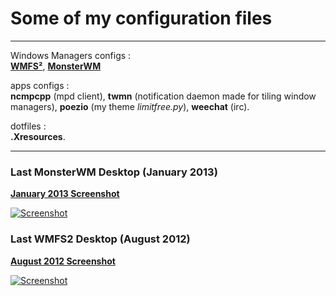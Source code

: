 # Some of my configuration files
- - -

Windows Managers configs :  
[**WMFS²**](http://wmfs.info), [**MonsterWM**](https://github.com/c00kiemon5ter/monsterwm)

apps configs :  
**ncmpcpp** (mpd client), **twmn** (notification daemon made for tiling window managers), **poezio** (my theme *limitfree.py*), **weechat** (irc).

dotfiles :  
**.Xresources**.

- - -

### Last MonsterWM Desktop (January 2013)
[**January 2013 Screenshot**](https://github.com/Schoewilliam/configs/blob/master/screenshots/2013-01.png)

[![Screenshot](https://github.com/Schoewilliam/configs/blob/master/screenshots/2013-01mini.png?raw=true)](http://schoewilliam.deviantart.com/art/MonsterWM-January-2013-archlinux-346452273)


### Last WMFS2 Desktop (August 2012)
[**August 2012 Screenshot**](https://github.com/Schoewilliam/configs/blob/master/screenshots/2012-08.png)

[![Screenshot](https://github.com/Schoewilliam/configs/blob/master/screenshots/2012-08mini.png?raw=true)](http://schoewilliam.deviantart.com/art/WMFS2-August-2012-archlinux-320699729)
